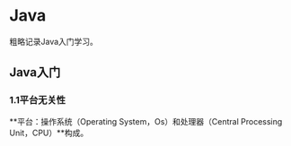 <!--
 * @Autor: violet apricity (zpx)
 * @Date: 2021-09-07 20:00:36
 * @LastEditors: violet apricity (zpx)
 * @LastEditTime: 2021-09-07 20:05:01
 * @FilePath: \apricitye:\桌面\学习随手记\技能\java\Java\Java.md
 * @Description: Violet && Apricity:/ The warmth of the sun in the winter /
-->

# Java

粗略记录Java入门学习。

## Java入门

### 1.1平台无关性

**平台：操作系统（Operating System，Os）和处理器（Central Processing Unit，CPU）**构成。
